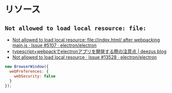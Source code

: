 # リソース

## `Not allowed to load local resource: file:` 

- [Not allowed to load local resource: file://index.html/ after webpacking main.js · Issue #5107 · electron/electron](https://github.com/electron/electron/issues/5107)
- [typescript+webpackでelectronアプリを開発する際の注意点 | deezus blog](https://blog.deezus.net/archives/127)
- [Not allowed to load local resource · Issue #13528 · electron/electron](https://github.com/electron/electron/issues/13528)

~~~js
new BrowserWindow({
  webPreferences: {
    webSecurity: false
  }
});
~~~
